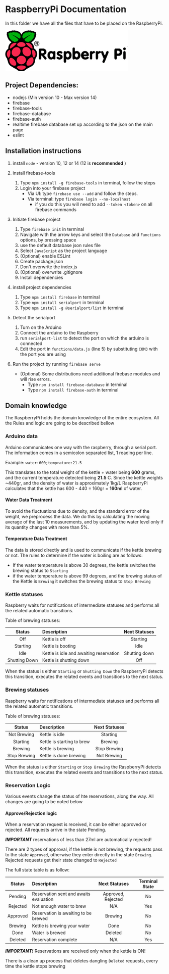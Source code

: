# RaspberryPi Documentation

In this folder we have all the files that have to be placed on the RaspberryPi.

![Raspberry Logo](raspberryLogo.png)

## Project Dependencies:

- nodejs (Min version 10 - Max version 14)
- firebase
- firebase-tools
- firebase-database
- firebase-auth
- realtime firebase database set up according to the json on the main page
- eslint

## Installation instructions

1. install `node` - version 10, 12 or 14 (12 is __recommended__ )


2. install firebase-tools
   
    1. Type `npm install -g firebase-tools` in terminal, follow the steps
    2. Login into your firebase project
        - Via UI: type `firebase use --add` and follow the steps.
        - Via terminal: type `firebase login --no-localhost`
            - if you do this you will need to add `--token <token>` on all firebase commands
    

3. Initiate firebase project
   
    1. Type `firebase init` in terminal
    2. Navigate with the arrow keys and select the `Database` and `Functions` options, by pressing space
    3. use the default database json rules file
    4. Select `JavaScript` as the project language
    5. (Optional) enable ESLint
    6. Create package.json
    7. Don't overwrite the index.js
    8. (Optional) overwrite .gitignore
    9. Install dependencies
    

4. install project dependencies
    1. Type `npm install firebase` in terminal
    2. Type `npm install serialport` in terminal
    3. Type `npm install -g @serialport/list` in terminal
    
    
5. Detect the serialport
   1. Turn on the Arduino
    2. Connect the arduino to the Raspberry
    3. run `serialport-list` to detect the port on which the arduino is connected
    4. Edit the port in `functions/data.js` (line 5) by substituting `COM3` with the port you are using
    
    
6. Run the project by running `firebase serve` 
    - (Optional) Some distributions need additional firebase modules and will rise errors.
        - Type `npm install firebase-database` in terminal
        - Type `npm install firebase-auth` in terminal
    
    
## Domain knowledge 

The RaspberryPi holds the domain knowledge of the entire ecosystem. All the Rules and logic are going to be described bellow

### Arduino data

Arduino communicates one way with the raspberry, through a serial port. The information comes in a semicolon separated list, 1 reading per line.

Example: `water:600;temprature:21.5`

This translates to the total weight of the kettle + water being __600__ grams, and the current temperature detected being __21.5__ C.
Since the kettle weights ~440gr, and the density of water is approximately 1kg/L RaspberryPi calculates that the kettle has 600 - 440 = 160gr = __160ml__ of water.

#### Water Data Treatment

To avoid the fluctuations due to density, and the standard error of the weight, we preprocess the data.
We do this by calculating the moving average of the last 10 measurements, and by updating the water level only if its quantity changes with more than 5%.

#### Temperature Data Treatment

The data is stored directly and is used to communicate if the kettle brewing or not.
The rules to determine if the water is boiling are as follows:
- If the water temperature is above 30 degrees, the kettle switches the brewing status to `Starting`
- if the water temperature is above 99 degrees, and the brewing status of the Kettle is `Brewing`
it switches the brewing status to `Stop Brewing`

### Kettle statuses

Raspberry waits for notifications of intermediate statuses and performs all the related automatic transitions.

Table of brewing statuses:

| Status        | Description                             | Next Statuses |
|:-------------:|:----------------------------------------|:-------------:|
| Off           | Kettle is off                           | Starting      |
| Starting      | Kettle is booting                       | Idle          | 
| Idle          | Kettle is idle and awaiting reservation | Shutting down |
| Shutting Down | Kettle is shutting down                 | Off           |

When the status is either `Starting` or `Shutting Down` the RaspberryPi detects this transition, executes the related events and transitions to the next status.

### Brewing statuses

Raspberry waits for notifications of intermediate statuses and performs all the related automatic transitions.

Table of brewing statuses:

| Status        | Description                 | Next Statuses |
|:-------------:|:----------------------------|:-------------:|
| Not Brewing   | Kettle is idle              | Starting      |
| Starting      | Kettle is starting to brew  | Brewing       | 
| Brewing       | Kettle is brewing           | Stop Brewing  |
| Stop Brewing  | Kettle is done brewing      | Not Brewing   |

When the status is either `Starting` or `Stop Brewing` the RaspberryPi detects this transition, executes the related events and transitions to the next status.

### Reservation Logic

Various events change the status of hte reservations, along the way. All changes are going to be noted below

#### Approve/Rejection logic

When a reservation request is received, it can be either approved or rejected. 
All requests arrive in the state Pending.

___IMPORTANT___ reservations of less than 27ml are automatically rejected!

There are 2 types of approval, if the kettle is not brewing, the requests pass to the state `Approved`,
otherwise they enter directly in the state `Brewing`. Rejected requests get their state changed to `Rejected`

The full state table is as follow:

| Status  | Description                            | Next Statuses      | Terminal State |
|:-------:|:---------------------------------------|:------------------:|:--------------:|
|Pending  |	Reservation sent and awaits evaluation | Approved, Rejected | No             |
|Rejected |	Not enough water to brew               | N/A                | Yes            | 
|Approved |	Reservation is awaiting to be brewed   | Brewing            | No             |
|Brewing  |	Kettle is brewing your water           | Done               | No             |
|Done     |	Water is brewed                        | Deleted            | No             |
|Deleted  |	Reservation complete                   | N/A                | Yes            |

___IMPORTANT!___ Reservations are received only when the kettle is ON!

There is a clean up process that deletes dangling `Deleted` requests, every time the kettle stops brewing

